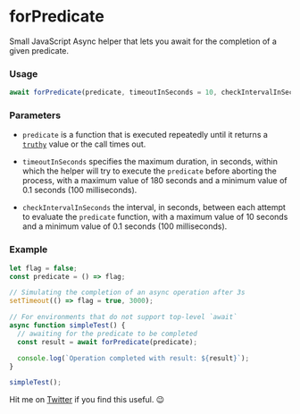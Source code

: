 # forPredicate

Small JavaScript Async helper that lets you await for the completion of a given predicate.

### Usage

```js
await forPredicate(predicate, timeoutInSeconds = 10, checkIntervalInSeconds = 0.5);
```

### Parameters

- `predicate` is a function that is executed repeatedly until it returns a [`truthy`](https://developer.mozilla.org/en-US/docs/Glossary/Truthy) value or the call times out. 

- `timeoutInSeconds` specifies the maximum duration, in seconds, within which the helper will try to execute the `predicate` before aborting the process, with a maximum value of 180 seconds and a minimum value of 0.1 seconds (100 milliseconds). 

- `checkIntervalInSeconds` the interval, in seconds, between each attempt to evaluate the `predicate` function, with a maximum value of 10 seconds and a minimum value of 0.1 seconds (100 milliseconds).

### Example

```js
let flag = false;
const predicate = () => flag;

// Simulating the completion of an async operation after 3s
setTimeout(() => flag = true, 3000);

// For environments that do not support top-level `await`
async function simpleTest() {
  // awaiting for the predicate to be completed
  const result = await forPredicate(predicate);

  console.log(`Operation completed with result: ${result}`);
}

simpleTest();
```

Hit me on [Twitter](https://twitter.com/LeonardoBraga) if you find this useful. 😉
